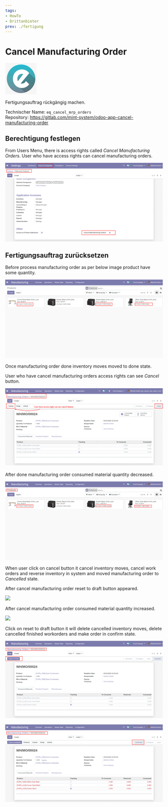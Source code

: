 ```yaml
---
tags:
- HowTo
- Drittanbieter
prev: ./fertigung
---
```

# Cancel Manufacturing Order

![](assets/icons_odoo_eq.png)

Fertigungsauftrag rückgängig machen.

Technischer Name: `eq_cancel_mrp_orders`\
Repository: <https://gitlab.com/mint-system/odoo-app-cancel-manufacturing-order>

## Berechtigung festlegen

From Users Menu, there is access rights called *Cancel Manufacturing Orders*. User who have access rights can cancel manufacturing orders.

![](assets/Odoo%20App%20Fertigung%20Fertigungsauftrag%20Abbrechen%20Berechtigung.png)

## Fertigungsauftrag zurücksetzen

 Before process manufacturing order as per below image product have some quantity.

![](assets/Odoo%20App%20Fertigung%20Fertigungsauftrag%20Abbrechen%20Menge.png)

Once manufacturing order done inventory moves moved to done state.

User who have cancel manufacturing orders access rights can see *Cancel* button. 

![](assets/Odoo%20App%20Fertigung%20Fertigungsauftrag%20Abbrechen%20Knopf.png)

 After done manufacturing order consumed material quantity decreased.

![](assets/Odoo%20App%20Fertigung%20Fertigungsauftrag%20Abbrechen%20Menge%20aktuaisiert.png)

When user click on cancel button it cancel inventory moves, cancel work orders and reverse inventory in system and moved manufacturing order to *Cancelled* state. 

After cancel manufacturing order reset to draft button appeared.
 
![](assets/Odoo%20App%20Fertigung%20Fertigungsauftrag%20Abbrechen%20Zur%C3%BCcksetzen.png)

After cancel manufacturing order consumed material quantity increased.

![](assets/Fertigung%20Fertigungsauftrag%20Abbrechen%20Menge%20konsumiert.png)

Click on reset to draft button it will delete cancelled inventory moves, delete cancelled finished workorders and make order in confirm state.

![](assets/Odoo%20App%20Fertigung%20Fertigungsauftrag%20Abbrechen%20Entwurf%20erstellen.png)

![](assets/Odoo%20App%20Fertigung%20Fertigungsauftrag%20Abbrechen%20Bereit.png)